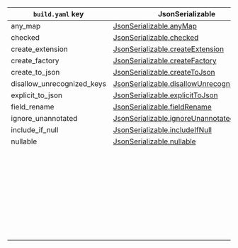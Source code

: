 | `build.yaml` key           | JsonSerializable                            | JsonKey                     |
| -------------------------- | ------------------------------------------- | --------------------------- |
| any_map                    | [JsonSerializable.anyMap]                   |                             |
| checked                    | [JsonSerializable.checked]                  |                             |
| create_extension           | [JsonSerializable.createExtension]          |                             |
| create_factory             | [JsonSerializable.createFactory]            |                             |
| create_to_json             | [JsonSerializable.createToJson]             |                             |
| disallow_unrecognized_keys | [JsonSerializable.disallowUnrecognizedKeys] |                             |
| explicit_to_json           | [JsonSerializable.explicitToJson]           |                             |
| field_rename               | [JsonSerializable.fieldRename]              |                             |
| ignore_unannotated         | [JsonSerializable.ignoreUnannotated]        |                             |
| include_if_null            | [JsonSerializable.includeIfNull]            | [JsonKey.includeIfNull]     |
| nullable                   | [JsonSerializable.nullable]                 | [JsonKey.nullable]          |
|                            |                                             | [JsonKey.defaultValue]      |
|                            |                                             | [JsonKey.disallowNullValue] |
|                            |                                             | [JsonKey.fromJson]          |
|                            |                                             | [JsonKey.ignore]            |
|                            |                                             | [JsonKey.name]              |
|                            |                                             | [JsonKey.required]          |
|                            |                                             | [JsonKey.toJson]            |
|                            |                                             | [JsonKey.unknownEnumValue]  |

[JsonSerializable.anyMap]: https://pub.dev/documentation/json_annotation/3.0.2/json_annotation/JsonSerializable/anyMap.html
[JsonSerializable.checked]: https://pub.dev/documentation/json_annotation/3.0.2/json_annotation/JsonSerializable/checked.html
[JsonSerializable.createExtension]: https://pub.dev/documentation/json_annotation/3.0.2/json_annotation/JsonSerializable/createExtension.html
[JsonSerializable.createFactory]: https://pub.dev/documentation/json_annotation/3.0.2/json_annotation/JsonSerializable/createFactory.html
[JsonSerializable.createToJson]: https://pub.dev/documentation/json_annotation/3.0.2/json_annotation/JsonSerializable/createToJson.html
[JsonSerializable.disallowUnrecognizedKeys]: https://pub.dev/documentation/json_annotation/3.0.2/json_annotation/JsonSerializable/disallowUnrecognizedKeys.html
[JsonSerializable.explicitToJson]: https://pub.dev/documentation/json_annotation/3.0.2/json_annotation/JsonSerializable/explicitToJson.html
[JsonSerializable.fieldRename]: https://pub.dev/documentation/json_annotation/3.0.2/json_annotation/JsonSerializable/fieldRename.html
[JsonSerializable.ignoreUnannotated]: https://pub.dev/documentation/json_annotation/3.0.2/json_annotation/JsonSerializable/ignoreUnannotated.html
[JsonSerializable.includeIfNull]: https://pub.dev/documentation/json_annotation/3.0.2/json_annotation/JsonSerializable/includeIfNull.html
[JsonKey.includeIfNull]: https://pub.dev/documentation/json_annotation/3.0.2/json_annotation/JsonKey/includeIfNull.html
[JsonSerializable.nullable]: https://pub.dev/documentation/json_annotation/3.0.2/json_annotation/JsonSerializable/nullable.html
[JsonKey.nullable]: https://pub.dev/documentation/json_annotation/3.0.2/json_annotation/JsonKey/nullable.html
[JsonKey.defaultValue]: https://pub.dev/documentation/json_annotation/3.0.2/json_annotation/JsonKey/defaultValue.html
[JsonKey.disallowNullValue]: https://pub.dev/documentation/json_annotation/3.0.2/json_annotation/JsonKey/disallowNullValue.html
[JsonKey.fromJson]: https://pub.dev/documentation/json_annotation/3.0.2/json_annotation/JsonKey/fromJson.html
[JsonKey.ignore]: https://pub.dev/documentation/json_annotation/3.0.2/json_annotation/JsonKey/ignore.html
[JsonKey.name]: https://pub.dev/documentation/json_annotation/3.0.2/json_annotation/JsonKey/name.html
[JsonKey.required]: https://pub.dev/documentation/json_annotation/3.0.2/json_annotation/JsonKey/required.html
[JsonKey.toJson]: https://pub.dev/documentation/json_annotation/3.0.2/json_annotation/JsonKey/toJson.html
[JsonKey.unknownEnumValue]: https://pub.dev/documentation/json_annotation/3.0.2/json_annotation/JsonKey/unknownEnumValue.html
